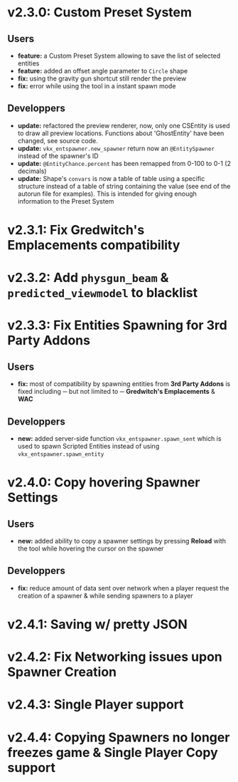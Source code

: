 # v2.3.0: Custom Preset System
## Users
+ **feature:** a Custom Preset System allowing to save the list of selected entities
+ **feature:** added an offset angle parameter to `Circle` shape
+ **fix:** using the gravity gun shortcut still render the preview 
+ **fix:** error while using the tool in a instant spawn mode 

## Developpers
+ **update:** refactored the preview renderer, now, only one CSEntity is used to draw all preview locations. Functions about 'GhostEntity' have been changed, see source code.
+ **update:** `vkx_entspawner.new_spawner` return now an `@EntitySpawner` instead of the spawner's ID
+ **update:** `@EntityChance.percent` has been remapped from 0-100 to 0-1 (2 decimals) 
+ **update:** Shape's `convars` is now a table of table using a specific structure instead of a table of string containing the value (see end of the autorun file for examples). This is intended for giving enough information to the Preset System 

# v2.3.1: Fix Gredwitch's Emplacements compatibility
# v2.3.2: Add `physgun_beam` & `predicted_viewmodel` to blacklist
# v2.3.3: Fix Entities Spawning for 3rd Party Addons
## Users
+ **fix:** most of compatibility by spawning entities from **3rd Party Addons** is fixed including ─ but not limited to ─ **Gredwitch's Emplacements** & **WAC**

## Developpers
+ **new:** added server-side function `vkx_entspawner.spawn_sent` which is used to spawn Scripted Entities instead of using `vkx_entspawner.spawn_entity` 
# v2.4.0: Copy hovering Spawner Settings
## Users
+ **new:** added ability to copy a spawner settings by pressing **Reload** with the tool while hovering the cursor on the spawner
## Developpers
+ **fix:** reduce amount of data sent over network when a player request the creation of a spawner & while sending spawners to a player
# v2.4.1: Saving w/ pretty JSON
# v2.4.2: Fix Networking issues upon Spawner Creation
# v2.4.3: Single Player support
# v2.4.4: Copying Spawners no longer freezes game & Single Player Copy support 